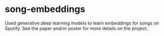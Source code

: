 # song-embeddings
Used generative deep learning models to learn embeddings for songs on Spotify. See the paper and/or poster for more details on the project.
